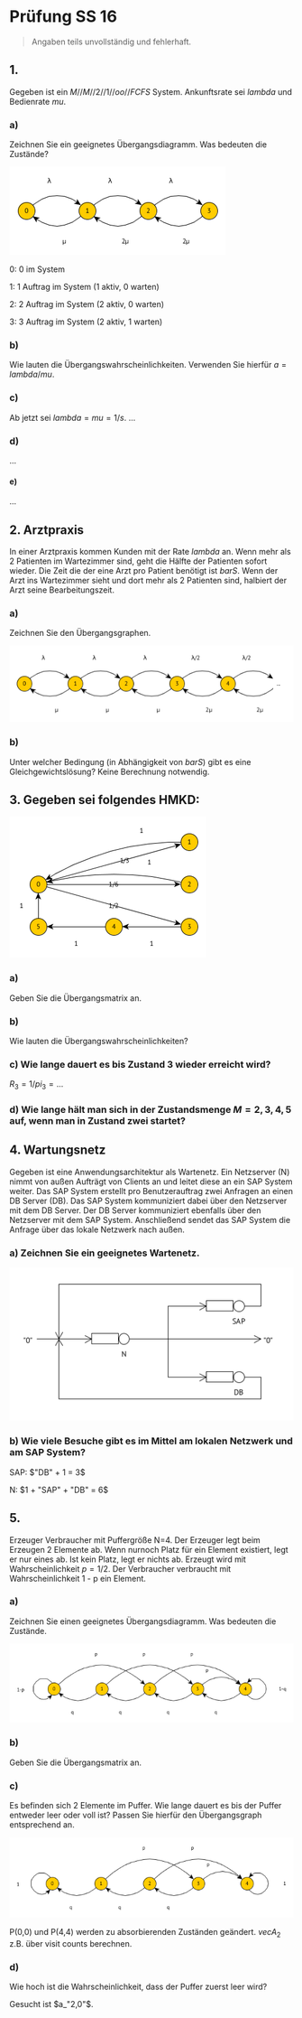 # Prüfung SS 16

> Angaben teils unvollständig und fehlerhaft.

## 1.

Gegeben ist ein $M//M//2//1//oo//FCFS$ System. Ankunftsrate sei $lambda$ und Bedienrate $mu$.

### a)

Zeichnen Sie ein geeignetes Übergangsdiagramm. Was bedeuten die Zustände?

![](pruefung-ss-16-1.png)

0: 0 im System

1: 1 Auftrag im System (1 aktiv, 0 warten)

2: 2 Auftrag im System (2 aktiv, 0 warten)

3: 3 Auftrag im System (2 aktiv, 1 warten)

### b)

Wie lauten die Übergangswahrscheinlichkeiten. Verwenden Sie hierfür $a = lambda/mu$.

### c)

Ab jetzt sei $lambda = mu = 1/s$. ...

### d)

...

#### e)

...

## 2. Arztpraxis

In einer Arztpraxis kommen Kunden mit der Rate $lambda$ an. Wenn mehr als 2 Patienten im Wartezimmer sind, geht die Hälfte der Patienten sofort wieder. Die Zeit die der eine Arzt pro Patient benötigt ist $bar S$. Wenn der Arzt ins Wartezimmer sieht und dort mehr als 2 Patienten sind, halbiert der Arzt seine Bearbeitungszeit.

### a)

Zeichnen Sie den Übergangsgraphen.

![](pruefung-ss-16-2.png)

### b)

Unter welcher Bedingung (in Abhängigkeit von $bar S$) gibt es eine Gleichgewichtslösung? Keine Berechnung notwendig.

## 3. Gegeben sei folgendes HMKD:

![](pruefung-ss-16-3.png)

### a) 

Geben Sie die Übergangsmatrix an.

### b)

Wie lauten die Übergangswahrscheinlichkeiten?

### c) Wie lange dauert es bis Zustand 3 wieder erreicht wird?

$R_3=1/pi_3=...$

### d) Wie lange hält man sich in der Zustandsmenge $M={2, 3, 4, 5}$ auf, wenn man in Zustand zwei startet?

## 4. Wartungsnetz

Gegeben ist eine Anwendungsarchitektur als Wartenetz. Ein Netzserver (N) nimmt von außen Aufträgt von Clients an und leitet diese an ein SAP System weiter. Das SAP System erstellt pro Benutzerauftrag zwei Anfragen an einen DB Server (DB). Das SAP System kommuniziert dabei über den Netzserver mit dem DB Server. Der DB Server kommuniziert ebenfalls über den Netzserver mit dem SAP System. Anschließend sendet das SAP System die Anfrage über das lokale Netzwerk nach außen.

### a) Zeichnen Sie ein geeignetes Wartenetz.

![](pruefung-ss-16-4.png)

### b) Wie viele Besuche gibt es im Mittel am lokalen Netzwerk und am SAP System?

SAP: $"DB" + 1 = 3$

N: $1 + "SAP" + "DB" = 6$

## 5. 

Erzeuger Verbraucher mit Puffergröße N=4. Der Erzeuger legt beim Erzeugen 2 Elemente ab. Wenn nurnoch Platz für ein Element existiert, legt er nur eines ab. Ist kein Platz, legt er nichts ab. Erzeugt wird mit Wahrscheinlichkeit $p=1/2$. Der Verbraucher verbraucht mit Wahrscheinlichkeit 1 - p ein Element.

### a)

Zeichnen Sie einen geeignetes Übergangsdiagramm. Was bedeuten die Zustände.

![](pruefung-ss-16-5.png)

### b)

Geben Sie die Übergangsmatrix an.

### c)

Es befinden sich 2 Elemente im Puffer. Wie lange dauert es bis der Puffer entweder leer oder voll ist? Passen Sie hierfür den Übergangsgraph entsprechend an.

![](pruefung-ss-16-5_2.png)

P(0,0) und P(4,4) werden zu absorbierenden Zuständen geändert. $vec A_2$ z.B. über visit counts berechnen.

### d)

Wie hoch ist die Wahrscheinlichkeit, dass der Puffer zuerst leer wird?

Gesucht ist $a_"2,0"$.